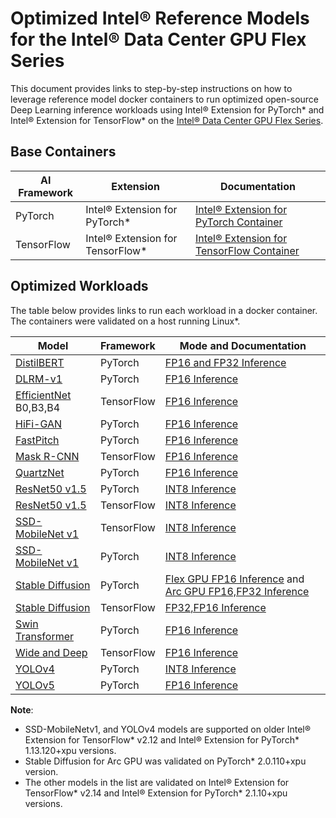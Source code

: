 # Optimized Intel® Reference Models for the Intel® Data Center GPU Flex Series

This document provides links to step-by-step instructions on how to leverage reference model docker containers to run optimized open-source Deep Learning inference workloads using Intel® Extension for PyTorch* and Intel® Extension for TensorFlow* on the [Intel® Data Center GPU Flex Series](https://www.intel.com/content/www/us/en/products/details/discrete-gpus/data-center-gpu/flex-series.html).

## Base Containers

| AI Framework                 | Extension            | Documentation |
| -----------------------------| ------------- | ----------------- |
| PyTorch | Intel® Extension for PyTorch* | [Intel® Extension for PyTorch Container](https://github.com/intel/intel-extension-for-pytorch/blob/v2.1.10%2Bxpu/docker/README.md) |
| TensorFlow | Intel® Extension for TensorFlow* | [Intel® Extension for TensorFlow Container](https://github.com/intel/intel-extension-for-tensorflow/blob/v2.14.0.1/docker/README.md)|

## Optimized Workloads

The table below provides links to run each workload in a docker container. The containers were validated on a host running Linux*.


| Model                            | Framework                  | Mode and Documentation     |
| ----------------------------|     ---------- | ----------|
| [DistilBERT](https://arxiv.org/abs/1910.01108) | PyTorch | [FP16 and FP32  Inference](../../models_v2/pytorch/distilbert/inference/gpu/CONTAINER_FLEX.md) |
| [DLRM-v1](https://arxiv.org/abs/1906.00091) | PyTorch | [ FP16 Inference](../../models_v2/pytorch/dlrm/inference/gpu/CONTAINER.md) | 
| [EfficientNet](https://arxiv.org/abs/1905.11946) B0,B3,B4 | TensorFlow | [FP16 Inference](../../models_v2/tensorflow/efficientnet/inference/gpu/CONTAINER.md) |
| [HiFi-GAN](https://arxiv.org/abs/2010.05646) | PyTorch | [FP16 Inference](../../models_v2/pytorch/hifi_gan/inference/gpu/CONTAINER.md) |
| [FastPitch](https://arxiv.org/abs/2006.06873) | PyTorch | [FP16 Inference](../../models_v2/pytorch/fastpitch/inference/gpu/CONTAINER.md) |
| [Mask R-CNN](https://arxiv.org/abs/1703.06870) | TensorFlow | [FP16 Inference](../../models_v2/tensorflow/maskrcnn/inference/gpu/CONTAINER.md) |
| [QuartzNet](https://arxiv.org/abs/1910.10261) | PyTorch | [FP16 Inference](../../models_v2/pytorch/quartznet/inference/gpu/CONTAINER.md) |
| [ResNet50 v1.5](https://arxiv.org/pdf/1512.03385.pdf) | PyTorch | [INT8 Inference](../../models_v2/pytorch//resnet50v1_5/inference/gpu/CONTAINER_FLEX.md) | 
| [ResNet50 v1.5](https://arxiv.org/pdf/1512.03385.pdf) | TensorFlow | [INT8 Inference](../../models_v2/tensorflow/resnet50v1_5/inference/gpu/CONTAINER_FLEX.md) | 
| [SSD-MobileNet v1](https://arxiv.org/pdf/1704.04861.pdf) | TensorFlow | [INT8 Inference](../../quickstart/object_detection/tensorflow/ssd-mobilenet/inference/gpu/DEVCATALOG.md) | 
| [SSD-MobileNet v1](https://arxiv.org/pdf/1704.04861.pdf) | PyTorch | [INT8 Inference](../../quickstart/object_detection/pytorch/ssd-mobilenet/inference/gpu/DEVCATALOG.md) | 
| [Stable Diffusion](https://arxiv.org/abs/2112.10752) | PyTorch | [Flex GPU FP16 Inference](../../models_v2/pytorch/stable_diffusion/inference/gpu/CONTAINER_FLEX.md) and [Arc GPU FP16,FP32 Inference](../../quickstart/generative-ai/pytorch/stable_diffusion/inference/gpu/WSL2_ARC_STABLE_DIFFUSION.md) |
| [Stable Diffusion](https://arxiv.org/abs/2112.10752) | TensorFlow | [FP32,FP16 Inference](../../models_v2/tensorflow/stable_diffusion/inference/gpu/CONTAINER.md) | 
| [Swin Transformer](https://arxiv.org/abs/2103.14030) | PyTorch | [FP16 Inference](../../models_v2/pytorch/swin-transformer/inference/gpu/CONTAINER.md) |
| [Wide and Deep](https://arxiv.org/abs/1606.07792) | TensorFlow | [FP16 Inference](../../models_v2/tensorflow/wide_deep_large_ds/inference/gpu/CONTAINER.md) |
| [YOLOv4](https://arxiv.org/pdf/1704.04861.pdf) | PyTorch | [INT8 Inference](../../quickstart/object_detection/pytorch/yolov4/inference/gpu/DEVCATALOG.md) |
| [YOLOv5](https://ui.adsabs.harvard.edu/abs/2021zndo...4679653J/abstract) | PyTorch | [FP16 Inference](../../quickstart/object_detection/pytorch/yolov5/inference/gpu/DEVCATALOG.md) | 


**Note**: 
* SSD-MobileNetv1, and YOLOv4 models are supported on older Intel® Extension for TensorFlow* v2.12 and Intel® Extension for PyTorch* 1.13.120+xpu versions. 
* Stable Diffusion for Arc GPU was validated on PyTorch* 2.0.110+xpu version.
* The other models in the list are validated on Intel® Extension for TensorFlow* v2.14 and Intel® Extension for PyTorch* 2.1.10+xpu versions.
